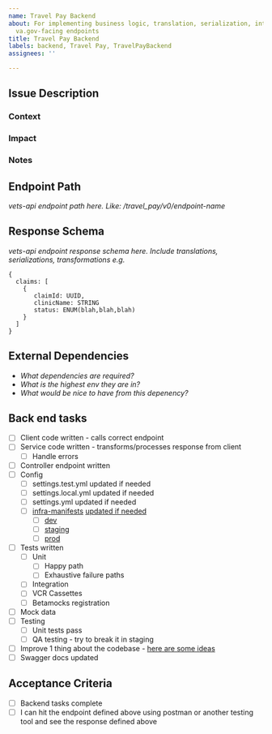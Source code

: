 ```yaml
---
name: Travel Pay Backend
about: For implementing business logic, translation, serialization, integration, and
  va.gov-facing endpoints
title: Travel Pay Backend
labels: backend, Travel Pay, TravelPayBackend
assignees: ''

---
```


## Issue Description
### Context

### Impact

### Notes

## Endpoint Path
_vets-api endpoint path here. Like: /travel_pay/v0/endpoint-name_

## Response Schema
_vets-api endpoint response schema here. Include translations, serializations, transformations_
_e.g._
```
{
  claims: [
    {
       claimId: UUID,
       clinicName: STRING
       status: ENUM(blah,blah,blah)
    }
  ]
}
```

## External Dependencies
- _What dependencies are required?_
- _What is the highest env they are in?_
- _What would be nice to have from this depenency?_

## Back end tasks
- [ ] Client code written - calls correct endpoint
- [ ] Service code written - transforms/processes response from client
  - [ ] Handle errors
- [ ] Controller endpoint written
- [ ] Config
  - [ ] settings.test.yml updated if needed
  - [ ] settings.local.yml updated if needed
  - [ ] settings.yml updated if needed
  - [ ] [infra-manifests](https://github.com/department-of-veterans-affairs/va.gov-team/blob/master/products/health-care/beneficiary-travel/engineering/infra-manifests-context.png) [updated if needed](https://github.com/department-of-veterans-affairs/va.gov-team/blob/master/products/health-care/beneficiary-travel/engineering/infra-manifests-behavior.png)
    - [ ]  [dev](https://github.com/department-of-veterans-affairs/vsp-infra-application-manifests/tree/main/apps/vets-api/dev)
    - [ ]  [staging](https://github.com/department-of-veterans-affairs/vsp-infra-application-manifests/tree/main/apps/vets-api/staging)
    - [ ]  [prod](https://github.com/department-of-veterans-affairs/vsp-infra-application-manifests/tree/main/apps/vets-api/prod)
- [ ] Tests written
  - [ ] Unit
    - [ ] Happy path
    - [ ] Exhaustive failure paths
  - [ ] Integration
  - [ ] VCR Cassettes
  - [ ] Betamocks registration
- [ ] Mock data
- [ ] Testing
  - [ ] Unit tests pass
  - [ ] QA testing - try to break it in staging
- [ ] Improve 1 thing about the codebase - [here are some ideas](https://docs.google.com/spreadsheets/d/1lOHK_cQIEMz85SfFDhyVO42Xq3_g9AFNj9UGYQrPCpI/edit?gid=0#gid=0)
- [ ] Swagger docs updated

## Acceptance Criteria
- [ ] Backend tasks complete
- [ ] I can hit the endpoint defined above using postman or another testing tool and see the response defined above
